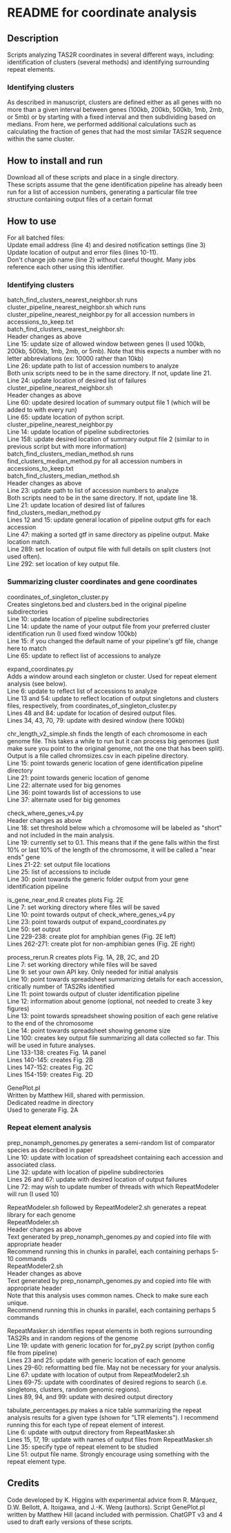 # README for coordinate analysis  

## Description  
Scripts analyzing TAS2R coordinates in several different ways, including: identification of clusters (several methods) and identifying surrounding repeat elements.  

### Identifying clusters  
As described in manuscript, clusters are defined either as all genes with no more than a given interval between genes (100kb, 200kb, 500kb, 1mb, 2mb, or 5mb) or by starting with a fixed interval and then subdividing based on medians.  From here, we performed additional calculations such as calculating the fraction of genes that had the most similar TAS2R sequence within the same cluster.  


## How to install and run  
Download all of these scripts and place in a single directory.  
These scripts assume that the gene identification pipeline has already been run for a list of accession numbers, generating a particular file tree structure containing output files of a certain format  

## How to use  
For all batched files:  
  Update email address (line 4) and desired notification settings (line 3)  
  Update location of output and error files (lines 10-11).  
  Don't change job name (line 2) without careful thought.  Many jobs reference each other using this identifier.  
### Identifying clusters  
batch_find_clusters_nearest_neighbor.sh runs cluster_pipeline_nearest_neighbor.sh which runs cluster_pipeline_nearest_neighbor.py for all accession numbers in accessions_to_keep.txt  
  batch_find_clusters_nearest_neighbor.sh:  
    Header changes as above  
    Line 15: update size of allowed window between genes (I used 100kb, 200kb, 500kb, 1mb, 2mb, or 5mb).  Note that this expects a number with no letter abbreviations (ex: 10000 rather than 10kb)  
    Line 26: update path to list of accession numbers to analyze  
    Both unix scripts need to be in the same directory.  If not, update line 21.  
    Line 24: update location of desired list of failures  
  cluster_pipeline_nearest_neighbor.sh  
    Header changes as above  
    Line 60: update desired location of summary output file 1 (which will be added to with every run)  
    Line 65: update location of python script.  
  cluster_pipeline_nearest_neighbor.py  
    Line 14: update location of pipeline subdirectories  
    Line 158: update desired location of summary output file 2 (similar to in previous script but with more information)  
batch_find_clusters_median_method.sh runs find_clusters_median_method.py for all accession numbers in accessions_to_keep.txt  
  batch_find_clusters_median_method.sh  
    Header changes as above  
    Line 23: update path to list of accession numbers to analyze  
    Both scripts need to be in the same directory.  If not, update line 18.  
    Line 21: update location of desired list of failures  
  find_clusters_median_method.py  
    Lines 12 and 15: update general location of pipeline output gtfs for each accession  
    Line 47: making a sorted gtf in same directory as pipeline output.  Make location match.  
    Line 289: set location of output file with full details on split clusters (not used often).  
    Line 292: set location of key output file.  

### Summarizing cluster coordinates and gene coordinates  
coordinates_of_singleton_cluster.py  
  Creates singletons.bed and clusters.bed in the original pipeline subdirectories  
  Line 10: update location of pipeline subdirectories  
  Line 14: update the name of your output file from your preferred cluster identification run (I used fixed window 100kb)  
  Line 15: if you changed the default name of your pipeline's gtf file, change here to match  
  Line 65: update to reflect list of accessions to analyze  

expand_coordinates.py  
  Adds a window around each singleton or cluster.  Used for repeat element analysis (see below).  
  Line 6: update to reflect list of accessions to analyze  
  Line 13 and 54: update to reflect location of output singletons and clusters files, respectively, from coordinates_of_singleton_cluster.py  
  Lines 48 and 84: update for location of desired output files.  
  Lines 34, 43, 70, 79: update with desired window (here 100kb)  

chr_length_v2_simple.sh finds the length of each chromosome in each genome file.  This takes a while to run but it can process big genomes (just make sure you point to the original genome, not the one that has been split).  Output is a file called chromsizes.csv in each pipeline directory.  
  Line 15: point towards generic location of gene identification pipeline directory  
  Line 21: point towards generic location of genome  
  Line 22: alternate used for big genomes  
  Line 36: point towards list of accessions to use  
  Line 37: alternate used for big genomes  

check_where_genes_v4.py  
  Header changes as above  
  Line 18: set threshold below which a chromosome will be labeled as "short" and not included in the main analysis.  
  Line 19: currently set to 0.1.  This means that if the gene falls within the first 10% or last 10% of the length of the chromosome, it will be called a "near ends" gene  
  Lines 21-22: set output file locations  
  Line 25: list of accessions to include  
  Line 30: point towards the generic folder output from your gene identification pipeline  

is_gene_near_end.R creates plots Fig. 2E  
  Line 7: set working directory where files will be saved  
  Line 10: point towards output of check_where_genes_v4.py  
  Line 23: point towards output of expand_coordinates.py  
  Line 50: set output  
  Line 229-238: create plot for amphibian genes (Fig. 2E left)  
  Lines 262-271: create plot for non-amphibian genes (Fig. 2E right)  

process_rerun.R creates plots Fig. 1A, 2B, 2C, and 2D  
  Line 7: set working directory while files will be saved  
  Line 9: set your own API key.  Only needed for initial analysis  
  Line 10: point towards spreadsheet summarizing details for each accession, critically number of TAS2Rs identified  
  Line 11: point towards output of cluster identification pipeline  
  Line 12: information about genome (optional, not needed to create 3 key figures)  
  Line 13: point towards spreadsheet showing position of each gene relative to the end of the chromosome  
  Line 14: point towards spreadsheet showing genome size  
  Line 100: creates key output file summarizing all data collected so far.  This will be used in future analyses.  
  Line 133-138: creates Fig. 1A panel  
  Lines 140-145: creates Fig. 2B  
  Lines 147-152: creates Fig. 2C  
  Lines 154-159: creates Fig. 2D  

GenePlot.pl  
  Written by Matthew Hill, shared with permission.  
  Dedicated readme in directory  
  Used to generate Fig. 2A  


### Repeat element analysis  
prep_nonamph_genomes.py generates a semi-random list of comparator species as described in paper  
  Line 10: update with location of spreadsheet containing each accession and associated class.  
  Line 32: update with location of pipeline subdirectories  
  Lines 26 and 67: update with desired location of output failures  
  Line 72: may wish to update number of threads with which RepeatModeler will run (I used 10)  

RepeatModeler.sh followed by RepeatModeler2.sh generates a repeat library for each genome  
RepeatModeler.sh  
  Header changes as above  
  Text generated by prep_nonamph_genomes.py and copied into file with appropriate header  
  Recommend running this in chunks in parallel, each containing perhaps 5-10 commands  
RepeatModeler2.sh  
  Header changes as above  
  Text generated by prep_nonamph_genomes.py and copied into file with appropriate header  
  Note that this analysis uses common names.  Check to make sure each unique.  
  Recommend running this in chunks in parallel, each containing perhaps 5 commands  

RepeatMasker.sh identifies repeat elements in both regions surrounding TAS2Rs and in random regions of the genome  
  Line 19: update with generic location for for_py2.py script (python config file from pipeline)  
  Lines 23 and 25: update with generic location of each genome  
  Lines 29-60: reformatting bed file.  May not be necessary for your analysis.  
  Line 67: update with location of output from RepeatModeler2.sh  
  Lines 69-75: update with coordinates of desired regions to search (i.e. singletons, clusters, random genomic regions).    
  Lines 89, 94, and 99: update with desired output directory  

tabulate_percentages.py makes a nice table summarizing the repeat analysis results for a given type (shown for "LTR elements").  I recommend running this for each type of repeat element of interest.  
  Line 6: update with output directory from RepeatMasker.sh  
  Lines 15, 17, 19: update with names of output files from RepeatMasker.sh  
  Line 35: specify type of repeat element to be studied  
  Line 51: output file name.  Strongly encourage using something with the repeat element type.  

## Credits  
Code developed by K. Higgins with experimental advice from R. Márquez, D.W. Bellott, A. Itoigawa, and J.-K. Weng (authors).  Script GenePlot.pl written by Matthew Hill (acand included with permission.  ChatGPT v3 and 4 used to draft early versions of these scripts.  
